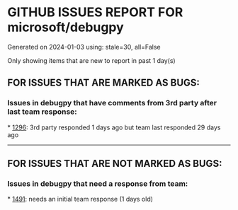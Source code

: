 
# GITHUB ISSUES REPORT FOR microsoft/debugpy


Generated on 2024-01-03 using: stale=30, all=False


Only showing items that are new to report in past 1 day(s)


## FOR ISSUES THAT ARE MARKED AS BUGS:


### Issues in debugpy that have comments from 3rd party after last team response:


\* [1296](https://github.com/microsoft/debugpy/issues/1296 "Debugpy unable to start Flask server"): 3rd party responded 1 days ago but team last responded 29 days ago

---

## FOR ISSUES THAT ARE NOT MARKED AS BUGS:


### Issues in debugpy that need a response from team:


\* [1491](https://github.com/microsoft/debugpy/issues/1491 "debug python with docker-compose cannot hit breakpoint"): needs an initial team response (1 days old)
